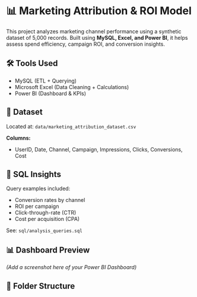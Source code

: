 # 📊 Marketing Attribution & ROI Model

This project analyzes marketing channel performance using a synthetic dataset of 5,000 records. Built using **MySQL, Excel, and Power BI**, it helps assess spend efficiency, campaign ROI, and conversion insights.

## 🛠️ Tools Used

- MySQL (ETL + Querying)
- Microsoft Excel (Data Cleaning + Calculations)
- Power BI (Dashboard & KPIs)

## 📁 Dataset

Located at: `data/marketing_attribution_dataset.csv`

**Columns:**
- UserID, Date, Channel, Campaign, Impressions, Clicks, Conversions, Cost

## 🧠 SQL Insights

Query examples included:
- Conversion rates by channel
- ROI per campaign
- Click-through-rate (CTR)
- Cost per acquisition (CPA)

See: `sql/analysis_queries.sql`

## 📊 Dashboard Preview

_(Add a screenshot here of your Power BI Dashboard)_

## 📂 Folder Structure


